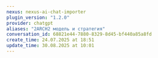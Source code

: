 ```yaml
---
nexus: nexus-ai-chat-importer
plugin_version: "1.2.0"
provider: chatgpt
aliases: "2ARCH2 модель и стратегия"
conversation_id: 68821e44-7880-8329-8d45-bf440a85a8fd
create_time: 24.07.2025 at 18:51
update_time: 30.08.2025 at 10:01
---
```

